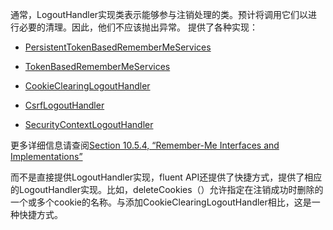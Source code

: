 通常，LogoutHandler实现类表示能够参与注销处理的类。预计将调用它们以进行必要的清理。因此，他们不应该抛出异常。 提供了各种实现：

* [PersistentTokenBasedRememberMeServices](https://docs.spring.io/spring-security/site/docs/current/api/org/springframework/security/web/authentication/rememberme/PersistentTokenBasedRememberMeServices.html)

* [TokenBasedRememberMeServices](https://docs.spring.io/spring-security/site/docs/current/api/org/springframework/security/web/authentication/rememberme/TokenBasedRememberMeServices.html)

* [CookieClearingLogoutHandler](https://docs.spring.io/spring-security/site/docs/current/api/org/springframework/security/web/authentication/logout/CookieClearingLogoutHandler.html)
* [CsrfLogoutHandler](https://docs.spring.io/spring-security/site/docs/current/api/org/springframework/security/web/csrf/CsrfLogoutHandler.html)
* [SecurityContextLogoutHandler](https://docs.spring.io/spring-security/site/docs/current/api/org/springframework/security/web/authentication/logout/SecurityContextLogoutHandler.html)

更多详细信息请查阅[Section 10.5.4, “Remember-Me Interfaces and Implementations”](https://docs.spring.io/spring-security/site/docs/5.1.2.RELEASE/reference/htmlsingle/#remember-me-impls)

而不是直接提供LogoutHandler实现，fluent API还提供了快捷方式，提供了相应的LogoutHandler实现。比如，deleteCookies（）允许指定在注销成功时删除的一个或多个cookie的名称。与添加CookieClearingLogoutHandler相比，这是一种快捷方式。

